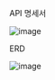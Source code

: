 API 명세서

![image](https://github.com/user-attachments/assets/87e0d155-c727-43ab-bb19-46f414b38e04)

ERD

![image](https://github.com/user-attachments/assets/7ea96338-5ffc-43bc-a2ad-5572207e5e99)
